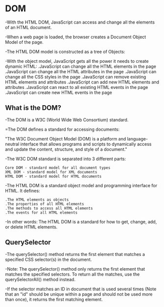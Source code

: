 # DOM

-With the HTML DOM, JavaScript can access and change all the elements of an HTML document.

-When a web page is loaded, the browser creates a Document Object Model of the page.

-The HTML DOM model is constructed as a tree of Objects:

-With the object model, JavaScript gets all the power it needs to create dynamic HTML:
    .JavaScript can change all the HTML elements in the page
    .JavaScript can change all the HTML attributes in the   page
    .JavaScript can change all the CSS styles in the page
    .JavaScript can remove existing HTML elements and attributes
    .JavaScript can add new HTML elements and attributes
    .JavaScript can react to all existing HTML events in the page    
    .JavaScript can create new HTML events in the page

## What is the DOM?

-The DOM is a W3C (World Wide Web Consortium) standard.

=The DOM defines a standard for accessing documents:

"The W3C Document Object Model (DOM) is a platform and language-neutral interface that allows programs and scripts to dynamically access and update the content, structure, and style of a document."

-The W3C DOM standard is separated into 3 different parts:

    Core DOM - standard model for all document types
    XML DOM - standard model for XML documents
    HTML DOM - standard model for HTML documents

-The HTML DOM is a standard object model and programming interface for HTML. It defines:

    .The HTML elements as objects
    .The properties of all HTML elements
    .The methods to access all HTML elements
    .The events for all HTML elements

-In other words: The HTML DOM is a standard for how to get, change, add, or delete HTML elements.

## QuerySelector 

-The querySelector() method returns the first element that matches a specified CSS selector(s) in the document.

-Note: The querySelector() method only returns the first element that matches the specified selectors. To return all the matches, use the querySelectorAll() method instead.

-If the selector matches an ID in document that is used several times (Note that an "id" should be unique within a page and should not be used more than once), it returns the first matching element.

